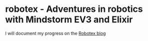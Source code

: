 # robotex - Adventures in robotics with Mindstorm EV3 and Elixir

I will document my progress on the [Robotex blog](http://jfcloutier.github.io/robotex/)
